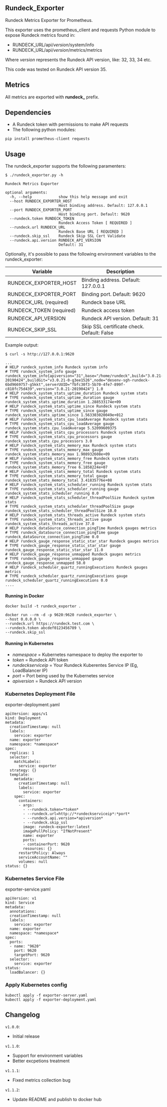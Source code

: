## Rundeck_Exporter

Rundeck Metrics Exporter for Prometheus.

This exporter uses the prometheus_client and requests Python module to expose Rundeck metrics found in:

 * RUNDECK_URL/api/*version*/system/info
 * RUNDECK_URL/api/*version*/metrics/metrics

 Where *version* represents the Rundeck API version, like: 32, 33, 34 etc.

 This code was tested on Rundeck API version 35.

## Metrics

All metrics are exported with **rundeck_** prefix.

## Dependencies

* A Rundeck token with permissions to make API requests
* The following python modules:
```
pip install prometheus-client requests
```

## Usage

The rundeck_exporter supports the following paramenters:

```
$ ./rundeck_exporter.py -h

Rundeck Metrics Exporter

optional arguments:
  -h, --help            show this help message and exit
  --host RUNDECK_EXPORTER_HOST
                        Host binding address. Default: 127.0.0.1
  --port RUNDECK_EXPORTER_PORT
                        Host binding port. Default: 9620
  --rundeck.token RUNDECK_TOKEN
                        Rundeck Access Token [ REQUIRED ]
  --rundeck.url RUNDECK_URL
                        Rundeck Base URL [ REQUIRED ]
  --rundeck.skip_ssl    Rundeck Skip SSL Cert Validate
  --rundeck.api.version RUNDECK_API_VERSION
                        Default: 31
```

Optionally, it's possible to pass the following environment variables to the rundeck_exporter:

| Variable | Description |
| ------ | ------ |
| RUNDECK_EXPORTER_HOST | Binding address. Default: 127.0.0.1 |
| RUNDECK_EXPORTER_PORT | Binding port. Default: 9620 |
| RUNDECK_URL (required) | Rundeck base URL |
| RUNDECK_TOKEN (required) | Rundeck access token |
| RUNDECK_API_VERSION | Rundeck API version. Default: 31 |
| RUNDECK_SKIP_SSL | Skip SSL certificate check. Default: False |


Example output:


```
$ curl -s http://127.0.0.1:9620

...
# HELP rundeck_system_info Rundeck system info
# TYPE rundeck_system_info gauge
rundeck_system_info{apiversion="31",base="/home/rundeck",build="3.0.21-20190424",buildGit="v3.0.21-0-g3ee1526",node="desenv-sgh-rundeck-6bd9669757-g5kkt",serverUUID="fbfc30f3-5b70-4fe7-899f-c818fc75d439",version="3.0.21-20190424"} 1.0
# HELP rundeck_system_stats_uptime_duration Rundeck system stats
# TYPE rundeck_system_stats_uptime_duration gauge
rundeck_system_stats_uptime_duration 1.288533174e+09
# HELP rundeck_system_stats_uptime_since Rundeck system stats
# TYPE rundeck_system_stats_uptime_since gauge
rundeck_system_stats_uptime_since 1.563303020049e+012
# HELP rundeck_system_stats_cpu_loadAverage Rundeck system stats
# TYPE rundeck_system_stats_cpu_loadAverage gauge
rundeck_system_stats_cpu_loadAverage 5.52099609375
# HELP rundeck_system_stats_cpu_processors Rundeck system stats
# TYPE rundeck_system_stats_cpu_processors gauge
rundeck_system_stats_cpu_processors 3.0
# HELP rundeck_system_stats_memory_max Rundeck system stats
# TYPE rundeck_system_stats_memory_max gauge
rundeck_system_stats_memory_max 1.908932608e+09
# HELP rundeck_system_stats_memory_free Rundeck system stats
# TYPE rundeck_system_stats_memory_free gauge
rundeck_system_stats_memory_free 6.1858224e+07
# HELP rundeck_system_stats_memory_total Rundeck system stats
# TYPE rundeck_system_stats_memory_total gauge
rundeck_system_stats_memory_total 3.41835776e+08
# HELP rundeck_system_stats_scheduler_running Rundeck system stats
# TYPE rundeck_system_stats_scheduler_running gauge
rundeck_system_stats_scheduler_running 0.0
# HELP rundeck_system_stats_scheduler_threadPoolSize Rundeck system stats
# TYPE rundeck_system_stats_scheduler_threadPoolSize gauge
rundeck_system_stats_scheduler_threadPoolSize 10.0
# HELP rundeck_system_stats_threads_active Rundeck system stats
# TYPE rundeck_system_stats_threads_active gauge
rundeck_system_stats_threads_active 37.0
# HELP rundeck_dataSource_connection_pingTime Rundeck gauges metrics
# TYPE rundeck_dataSource_connection_pingTime gauge
rundeck_dataSource_connection_pingTime 0.0
# HELP rundeck_gauge_response_static_star_star Rundeck gauges metrics
# TYPE rundeck_gauge_response_static_star_star gauge
rundeck_gauge_response_static_star_star 11.0
# HELP rundeck_gauge_response_unmapped Rundeck gauges metrics
# TYPE rundeck_gauge_response_unmapped gauge
rundeck_gauge_response_unmapped 58.0
# HELP rundeck_scheduler_quartz_runningExecutions Rundeck gauges metrics
# TYPE rundeck_scheduler_quartz_runningExecutions gauge
rundeck_scheduler_quartz_runningExecutions 0.0
....
```

#### Running in Docker

```
docker build -t rundeck_exporter .

docker run --rm -d -p 9620:9620 rundeck_exporter \
--host 0.0.0.0 \
--rundeck.url https://rundeck.test.com \
--rundeck.token abcdef0123456789 \
--rundeck.skip_ssl
```

#### Running in Kubernetes

- *namespace* = Kubernetes namespace to deploy the exporter to
- *token* = Rundeck API token
- *rundeckserviceip* = Your Rundeck Kuberentes Service IP (Eg, LoadBalancer IP)
- *port* = Port being used by the Kubernetes service
- *apiversion* = Rundeck API version

### Kubernetes Deployment File
exporter-deployment.yaml
```
apiVersion: apps/v1
kind: Deployment
metadata:
  creationTimestamp: null
  labels:
    service: exporter
  name: exporter
  namespace: *namespace*
spec:
  replicas: 1
  selector:
    matchLabels:
      service: exporter
  strategy: {}
  template:
    metadata:
      creationTimestamp: null
      labels:
        service: exporter
    spec:
      containers:
      - args:
        - --rundeck.token=*token*
        - --rundeck.url=http://*rundeckserviceip*:*port*
        - --rundeck.api.version=*apiversion*
        - --rundeck.skip_ssl
        image: rundeck-exporter:latest
        imagePullPolicy: "IfNotPresent"
        name: exporter
        ports:
        - containerPort: 9620
        resources: {}
      restartPolicy: Always
      serviceAccountName: ""
      volumes: null
status: {}
```

### Kubernetes Service File
exporter-service.yaml
```
apiVersion: v1
kind: Service
metadata:
  annotations:
  creationTimestamp: null
  labels:
    service: exporter
  name: exporter
  namespace: *namespace*
spec:
  ports:
  - name: "9620"
    port: 9620
    targetPort: 9620
  selector:
    service: exporter
status:
  loadBalancer: {}
```

### Apply Kubernetes config
```
kubectl apply -f exporter-server.yaml
kubectl apply -f exporter-deployment.yaml
```


## Changelog

`v1.0.0`:
* Initial release

`v1.1.0`:
* Support for environment variables
* Better excpetions treatment

`v1.1.1`:
* Fixed metrics collection bug

`v1.1.2`:
* Update README and publish to docker hub